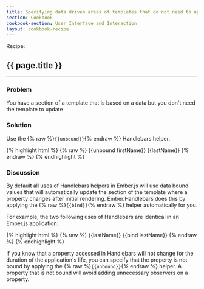 ```yaml
---
title: Specifying data driven areas of templates that do not need to update
section: Cookbook
cookbook-section: User Interface and Interaction
layout: cookbook-recipe
---
```

<span class="recipe-label">Recipe:</span>
## {{ page.title }}
-----
### Problem
You have a section of a template that is based on a data but you don't need the template to update

### Solution
Use the {% raw %}`{{unbound}}`{% endraw %} Handlebars helper.

{% highlight html %}
{% raw %}
{{unbound firstName}}
{{lastName}}
{% endraw %}
{% endhighlight %}

### Discussion
By default all uses of Handlebars helpers in Ember.js will use data bound values that will automatically update
the section of the template where a property changes after initial rendering.  Ember.Handlebars does this by
applying the {% raw %}`{{bind}}`{% endraw %} helper automatically for you.

For example, the two following uses of Handlebars are identical in an Ember.js application:

{% highlight html %}
{% raw %}
{{lastName}}
{{bind lastName}}
{% endraw %}
{% endhighlight %}


If you know that a property accessed in Handlebars will not change for the duration of the application's
life, you can specify that the property is not bound by applying the {% raw %}`{{unbound}}`{% endraw %} helper. A property
that is not bound will avoid adding unnecessary observers on a property.

<!---#### Example
<a class="jsbin-embed" href="http://jsbin.com/sazomoceza/15/edit?output">JS Bin</a>-->
